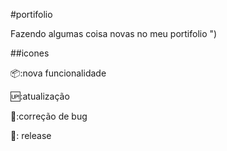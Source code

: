 #portifolio

Fazendo algumas coisa novas no meu portifolio ")

##icones

:package::nova funcionalidade

:up::atualização

:bug::correção de bug

:checkered_flag:: release
